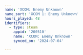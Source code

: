 ```yaml
---
name: 'XCOM: Enemy Unknown'
name_sort: 'XCOM 1: Enemy Unknown'
hours_played: 48
identifiers:
  - type: steam
    appid: '200510'
    name: 'XCOM: Enemy Unknown'
    synced_on: '2024-07-04'

---
```

